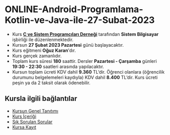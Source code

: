 # ONLINE-Android-Programlama-Kotlin-ve-Java-ile-27-Subat-2023

+ Kurs [__C ve Sistem Programcıları Derneği__](http://www.csystem.org/) tarafından __Sistem Bilgisayar__ işbirliği ile düzenlenmektedir.
+ Kursun __27 Şubat 2023 Pazartesi__ günü başlayacaktır.
+ Kurs eğitmeni __Oğuz Karan__'dır.
+ Kurs gerçek zamanlıdır.
+ Toplam kurs süresi __180__ saattir. Dersler __Pazartesi - Çarşamba__ günleri __19:30 - 22:30__ saatleri arasında yapılacaktır.
+ Kursun toplam ücreti KDV dahil __9.360__ TL‘dir. Öğrenci olanlara (öğrencilik durumunu belgelemeleri kaydıyla) KDV dahil __8.400__ TL’dir. Kurs ücreti peşin ya da 2 taksit olarak ödenebilir.
## Kursla ilgili bağlantılar
+ [Kursun Genel Tanıtımı](https://github.com/CSD-1993/Online_Kotlin_ve_Java_ile_Android_Programlama-25-Nisan-2022/blob/main/kurs_tanitimi.md)
+ [Kurs İçeriği](https://github.com/CSD-1993/Online_Kotlin_ve_Java_ile_Android_Programlama-25-Nisan-2022/blob/main/kurs_programi.md)
+ [Sık Sorulan Sorular](https://github.com/CSD-1993/Online_Kotlin_ve_Java_ile_Android_Programlama-25-Nisan-2022/blob/main/sss.md)
+ [Kursa Kayıt](https://us02web.zoom.us/meeting/register/tZAuf-6pqz0qGdxMgP4ghSOjlDNj6GyMZDqr)
